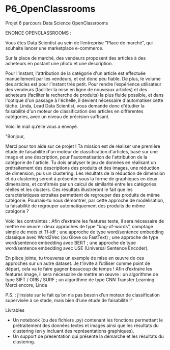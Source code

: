 # P6_OpenClassrooms
Projet 6 parcours Data Science OpenClassrooms

ENONCE OPENCLASSROOMS :

Vous êtes Data Scientist au sein de l’entreprise "Place de marché”, qui souhaite lancer une marketplace e-commerce.

Sur la place de marché, des vendeurs proposent des articles à des acheteurs en postant une photo et une description.

Pour l'instant, l'attribution de la catégorie d'un article est effectuée manuellement par les vendeurs, et est donc peu fiable. De plus, le volume des articles est pour l’instant très petit.
Pour rendre l’expérience utilisateur des vendeurs (faciliter la mise en ligne de nouveaux articles) et des acheteurs (faciliter la recherche de produits) la plus fluide possible, et dans l'optique d'un passage à l'échelle, il devient nécessaire d'automatiser cette tâche.
Linda, Lead Data Scientist, vous demande donc d'étudier la faisabilité d'un moteur de classification des articles en différentes catégories, avec un niveau de précision suffisant.

Voici le mail qu’elle vous a envoyé.

"Bonjour, 

Merci pour ton aide sur ce projet !
Ta mission est de réaliser une première étude de faisabilité d'un moteur de classification d'articles, basé sur une image et une description, pour l'automatisation de l'attribution de la catégorie de l'article.
Tu dois analyser le jeu de données en réalisant un prétraitement des descriptions des produits et des images, une réduction de dimension, puis un clustering. Les résultats de la réduction de dimension et du clustering seront à présenter sous la forme de graphiques en deux dimensions, et confirmés par un calcul de similarité entre les catégories réelles et les clusters. Ces résultats illustreront le fait que les caractéristiques extraites permettent de regrouper des produits de même catégorie.
Pourrais-tu nous démontrer, par cette approche de modélisation, la faisabilité de regrouper automatiquement des produits de même catégorie ?

Voici les contraintes : 
Afin d’extraire les features texte, il sera nécessaire de mettre en œuvre : 
deux approches de type “bag-of-words”, comptage simple de mots et Tf-idf ;
une approche de type word/sentence embedding classique avec Word2Vec (ou Glove ou FastText) ;
une approche de type word/sentence embedding avec BERT ;
une approche de type word/sentence embedding avec USE (Universal Sentence Encoder). 

En pièce jointe, tu trouveras un exemple de mise en œuvre de ces approches sur un autre dataset. Je t’invite à l’utiliser comme point de départ, cela va te faire gagner beaucoup de temps !
Afin d’extraire les features image, il sera nécessaire de mettre en œuvre :
un algorithme de type SIFT / ORB / SURF ;
un algorithme de type CNN Transfer Learning.
Merci encore, 
Linda

P.S. : j’insiste sur le fait qu’on n’a pas besoin d’un moteur de classification supervisée à ce stade, mais bien d’une étude de faisabilité !"

Livrables
- Un notebook (ou des fichiers .py) contenant les fonctions permettant le prétraitement des données textes et images ainsi que les résultats du clustering (en y incluant des représentations graphiques).
- Un support de présentation qui présente la démarche et les résultats du clustering.

